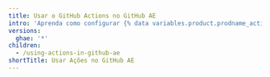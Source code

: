 ```yaml
---
title: Usar o GitHub Actions no GitHub AE
intro: 'Aprenda como configurar {% data variables.product.prodname_actions %} em {% data variables.product.prodname_ghe_managed %}.'
versions:
  ghae: '*'
children:
  - /using-actions-in-github-ae
shortTitle: Usar Ações no GitHub AE
---
```


